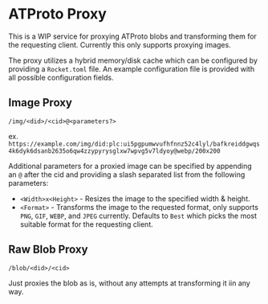 # ATProto Proxy
This is a WIP service for proxying ATProto blobs and transforming them for the requesting client. Currently this only supports proxying images.

The proxy utilizes a hybrid memory/disk cache which can be configured by providing a `Rocket.toml` file. An example configuration file is provided with all possible configuration fields.

## Image Proxy
`/img/<did>/<cid>@<parameters?>`

ex. `https://example.com/img/did:plc:ui5pgpumwvufhfnnz52c4lyl/bafkreiddgwqs4k6dyk6dsanb2635o6qw4zzypyrysglxw7wpvg5v7ldyoy@webp/200x200`

Additional parameters for a proxied image can be specified by appending an `@` after the cid and providing a slash separated list from the following parameters:

* `<Width>x<Height>` - Resizes the image to the specified width & height.
* `<Format>` - Transforms the image to the requested format, only supports `PNG`, `GIF`, `WEBP`, and `JPEG` currently. Defaults to `Best` which picks the most suitable format for the requesting client.

## Raw Blob Proxy
`/blob/<did>/<cid>`

Just proxies the blob as is, without any attempts at transforming it iin any way.